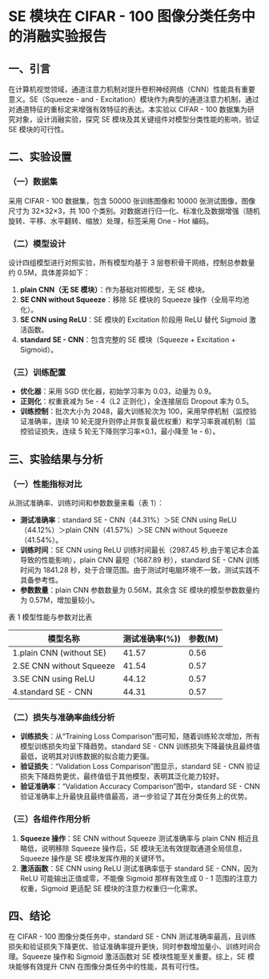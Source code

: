 # SE 模块在 CIFAR - 100 图像分类任务中的消融实验报告

## 一、引言
在计算机视觉领域，通道注意力机制对提升卷积神经网络（CNN）性能具有重要意义。SE（Squeeze - and - Excitation）模块作为典型的通道注意力机制，通过对通道特征的重标定来增强有效特征的表达。本实验以 CIFAR - 100 数据集为研究对象，设计消融实验，探究 SE 模块及其关键组件对模型分类性能的影响，验证 SE 模块的可行性。

## 二、实验设置
### （一）数据集
采用 CIFAR - 100 数据集，包含 50000 张训练图像和 10000 张测试图像，图像尺寸为 32×32×3，共 100 个类别。对数据进行归一化、标准化及数据增强（随机旋转、平移、水平翻转、缩放）处理，标签采用 One - Hot 编码。

### （二）模型设计
设计四组模型进行对照实验，所有模型均基于 3 层卷积骨干网络，控制总参数量约 0.5M，具体差异如下：
1. **plain CNN（无 SE 模块）**：作为基础对照模型，无 SE 模块。
2. **SE CNN without Squeeze**：移除 SE 模块的 Squeeze 操作（全局平均池化）。
3. **SE CNN using ReLU**：SE 模块的 Excitation 阶段用 ReLU 替代 Sigmoid 激活函数。
4. **standard SE - CNN**：包含完整的 SE 模块（Squeeze + Excitation + Sigmoid）。

### （三）训练配置
- **优化器**：采用 SGD 优化器，初始学习率为 0.03，动量为 0.9。
- **正则化**：权重衰减为 5e - 4（L2 正则化），全连接层后 Dropout 率为 0.5。
- **训练控制**：批次大小为 2048，最大训练轮次为 100，采用早停机制（监控验证准确率，连续 10 轮无提升则停止并恢复最优权重）和学习率衰减机制（监控验证损失，连续 5 轮无下降则学习率×0.1，最小降至 1e - 6）。

## 三、实验结果与分析
### （一）性能指标对比
从测试准确率、训练时间和参数数量来看（表 1）：
- **测试准确率**：standard SE - CNN（44.31%）＞SE CNN using ReLU（44.12%）＞plain CNN（41.57%）＞SE CNN without Squeeze（41.54%）。
- **训练时间**：SE CNN using ReLU 训练时间最长（2987.45 秒,由于笔记本合盖导致的性能影响），plain CNN 最短（1687.89 秒），standard SE - CNN 训练时间为 1841.28 秒，处于合理范围。由于测试时电脑环境不一致，测试实践不具备参考性。
- **参数数量**：plain CNN 参数数量为 0.56M，其余含 SE 模块的模型参数数量约为 0.57M，增加量较小。

表 1 模型性能与参数对比表

|模型名称|测试准确率(%))|参数(M)|
|----|----|----|
|1.plain CNN (without SE)|41.57|0.56|
|2.SE CNN without Squeeze|41.54|0.57|
|3.SE CNN using ReLU|44.12|0.57|
|4.standard SE - CNN|44.31|0.57|

### （二）损失与准确率曲线分析
- **训练损失**：从“Training Loss Comparison”图可知，随着训练轮次增加，所有模型训练损失均呈下降趋势。standard SE - CNN 训练损失下降最快且最终值最低，说明其对训练数据的拟合能力更强。
- **验证损失**：“Validation Loss Comparison”图显示，standard SE - CNN 验证损失下降趋势更优，最终值低于其他模型，表明其泛化能力较好。
- **验证准确率**：“Validation Accuracy Comparison”图中，standard SE - CNN 验证准确率上升最快且最终值最高，进一步验证了其在分类任务上的优势。

### （三）各组件作用分析
1. **Squeeze 操作**：SE CNN without Squeeze 测试准确率与 plain CNN 相近且略低，说明移除 Squeeze 操作后，SE 模块无法有效提取通道全局信息，Squeeze 操作是 SE 模块发挥作用的关键环节。
2. **激活函数**：SE CNN using ReLU 测试准确率低于 standard SE - CNN，因为 ReLU 可能输出正值或零，不能像 Sigmoid 那样有效生成 0 - 1 范围的注意力权重，Sigmoid 更适配 SE 模块的注意力权重归一化需求。

## 四、结论
在 CIFAR - 100 图像分类任务中，standard SE - CNN 测试准确率最高，且训练损失和验证损失下降更优、验证准确率提升更快，同时参数增加量小、训练时间合理。Squeeze 操作和 Sigmoid 激活函数对 SE 模块性能至关重要。综上，SE 模块能够有效提升 CNN 在图像分类任务中的性能，具有可行性。